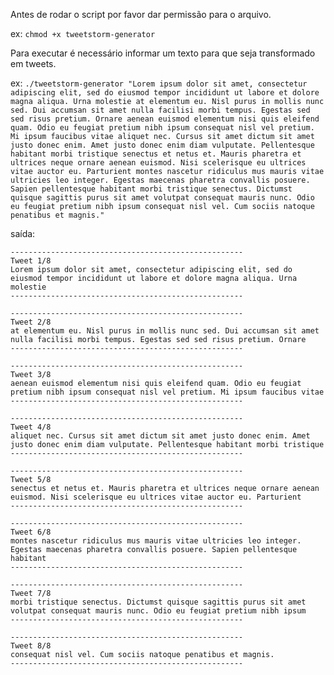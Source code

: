 Antes de rodar o script por favor dar permissão para o arquivo.

ex:
`chmod +x tweetstorm-generator`

Para executar é necessário informar um texto para que seja transformado em tweets.

ex:
`./tweetstorm-generator "Lorem ipsum dolor sit amet, consectetur adipiscing elit, sed do eiusmod tempor incididunt ut labore et dolore magna aliqua. Urna molestie at elementum eu. Nisl purus in mollis nunc sed. Dui accumsan sit amet nulla facilisi morbi tempus. Egestas sed sed risus pretium. Ornare aenean euismod elementum nisi quis eleifend quam. Odio eu feugiat pretium nibh ipsum consequat nisl vel pretium. Mi ipsum faucibus vitae aliquet nec. Cursus sit amet dictum sit amet justo donec enim. Amet justo donec enim diam vulputate. Pellentesque habitant morbi tristique senectus et netus et. Mauris pharetra et ultrices neque ornare aenean euismod. Nisi scelerisque eu ultrices vitae auctor eu. Parturient montes nascetur ridiculus mus mauris vitae ultricies leo integer. Egestas maecenas pharetra convallis posuere. Sapien pellentesque habitant morbi tristique senectus. Dictumst quisque sagittis purus sit amet volutpat consequat mauris nunc. Odio eu feugiat pretium nibh ipsum consequat nisl vel. Cum sociis natoque penatibus et magnis."`

saída:

```
----------------------------------------------------
Tweet 1/8
Lorem ipsum dolor sit amet, consectetur adipiscing elit, sed do eiusmod tempor incididunt ut labore et dolore magna aliqua. Urna molestie 
----------------------------------------------------

----------------------------------------------------
Tweet 2/8
at elementum eu. Nisl purus in mollis nunc sed. Dui accumsan sit amet nulla facilisi morbi tempus. Egestas sed sed risus pretium. Ornare 
----------------------------------------------------

----------------------------------------------------
Tweet 3/8
aenean euismod elementum nisi quis eleifend quam. Odio eu feugiat pretium nibh ipsum consequat nisl vel pretium. Mi ipsum faucibus vitae 
----------------------------------------------------

----------------------------------------------------
Tweet 4/8
aliquet nec. Cursus sit amet dictum sit amet justo donec enim. Amet justo donec enim diam vulputate. Pellentesque habitant morbi tristique 
----------------------------------------------------

----------------------------------------------------
Tweet 5/8
senectus et netus et. Mauris pharetra et ultrices neque ornare aenean euismod. Nisi scelerisque eu ultrices vitae auctor eu. Parturient 
----------------------------------------------------

----------------------------------------------------
Tweet 6/8
montes nascetur ridiculus mus mauris vitae ultricies leo integer. Egestas maecenas pharetra convallis posuere. Sapien pellentesque habitant 
----------------------------------------------------

----------------------------------------------------
Tweet 7/8
morbi tristique senectus. Dictumst quisque sagittis purus sit amet volutpat consequat mauris nunc. Odio eu feugiat pretium nibh ipsum 
----------------------------------------------------

----------------------------------------------------
Tweet 8/8
consequat nisl vel. Cum sociis natoque penatibus et magnis.
----------------------------------------------------
```